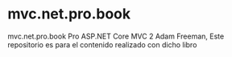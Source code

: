 # mvc.net.pro.book
mvc.net.pro.book Pro ASP.NET Core MVC 2 Adam Freeman, Este repositorio es para el contenido realizado con dicho libro

